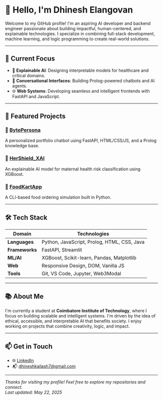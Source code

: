 # 👋 Hello, I'm Dhinesh Elangovan

Welcome to my GitHub profile! I'm an aspiring AI developer and backend engineer passionate about building impactful, human-centered, and explainable technologies. I specialize in combining full-stack development, machine learning, and logic programming to create real-world solutions.

---

## 🧠 Current Focus

- 🔬 **Explainable AI**: Designing interpretable models for healthcare and critical domains.
- 🤖 **Conversational Interfaces**: Building Prolog-powered chatbots and AI agents.
- 🌐 **Web Systems**: Developing seamless and intelligent frontends with FastAPI and JavaScript.

---

## 🚀 Featured Projects

### 🔹 [BytePersona](https://github.com/dhinesh7-cit/BytePersona)
A personalized portfolio chatbot using FastAPI, HTML/CSS/JS, and a Prolog knowledge base.

### 🔹 [HerShield_XAI](https://github.com/dhinesh7-cit/HerShield_XAI)
An explainable AI model for maternal health risk classification using XGBoost.

### 🔹 [FoodKartApp](https://github.com/dhinesh7-cit/FoodKartApp)
A CLI-based food ordering simulation built in Python.

---

## 🛠️ Tech Stack

| Domain | Technologies |
|--------|--------------|
| **Languages** | Python, JavaScript, Prolog, HTML, CSS, Java |
| **Frameworks** | FastAPI, Streamlit |
| **ML/AI** | XGBoost, Scikit-learn, Pandas, Matplotlib |
| **Web** | Responsive Design, DOM, Vanilla JS |
| **Tools** | Git, VS Code, Jupyter, Web3Modal |

---

## 📚 About Me

I'm currently a student at **Coimbatore Institute of Technology**, where I focus on building scalable and intelligent systems. I'm driven by the idea of ethical, accessible, and interpretable AI that benefits society. I enjoy working on projects that combine creativity, logic, and impact.

---

## 📫 Get in Touch

- 🌐 [LinkedIn](https://www.linkedin.com/in/dhinesh_elangovan)
- 📬 dhineshkailash7@gmail.com

---

_Thanks for visiting my profile! Feel free to explore my repositories and connect._  
_Last updated: May 22, 2025_
